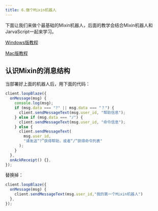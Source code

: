 ```yaml
---
title: 6.做个Mixin机器人
---
```


下面让我们来做个最基础的Mixin机器人，后面的教学会结合Mixin机器人和JarvaScript一起来学习。

[Windows版教程](./p1-6-1-mixinbot-windows.md)

[Mac版教程](./p1-6-2-mixinbot-mac.md)


## 认识Mixin的消息结构

当部署好上面的机器人后，用下面的代码：

```js
client.loopBlaze({
  onMessage(msg) {
    console.log(msg);
    if (msg.data === "?" || msg.data === "？") {
      client.sendMessageText(msg.user_id, "帮助信息");
    } else if (msg.data === "/") {
      client.sendMessageText(msg.user_id, "命令信息");
    } else {
      client.sendMessageText(
        msg.user_id,
        "请发送“?”获得帮助，或者“/”获得命令列表"
      );
    }
  },
  onAckReceipt() {},
});
```

替换掉：

```js
client.loopBlaze({
  onMessage(msg) {
    client.sendMessageText(msg.user_id,"我的第一个Mixin机器人")
  },
});
```







